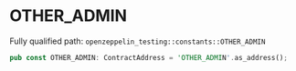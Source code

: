 # OTHER_ADMIN

Fully qualified path: `openzeppelin_testing::constants::OTHER_ADMIN`

```rust
pub const OTHER_ADMIN: ContractAddress = 'OTHER_ADMIN'.as_address();
```


